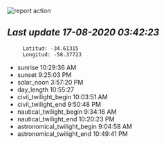![report action](https://github.com/matiasz8/actions-for-reports/workflows/report%20action/badge.svg?branch=develop) 


## *****Last update 17-08-2020 03:42:23*****



		 Latitud: -34.61315
		 Longitud: -58.37723

 - sunrise 	 10:29:36 AM
 - sunset 	 9:25:03 PM
 - solar_noon 	 3:57:20 PM
 - day_length 	 10:55:27
 - civil_twilight_begin 	 10:03:51 AM
 - civil_twilight_end 	 9:50:48 PM
 - nautical_twilight_begin 	 9:34:16 AM
 - nautical_twilight_end 	 10:20:23 PM
 - astronomical_twilight_begin 	 9:04:58 AM
 - astronomical_twilight_end 	 10:49:41 PM

